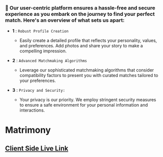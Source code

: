 ### 🧮 Our user-centric platform ensures a hassle-free and secure experience as you embark on the journey to find your perfect match. Here's an overview of what sets us apart:

- **1** : `Robust Profile Creation`
   - Easily create a detailed profile that reflects your personality, values, and preferences. Add photos and share your story to make a compelling impression.

- **2** : `Advanced Matchmaking Algorithms`
    - Leverage our sophisticated matchmaking algorithms that consider compatibility factors to present you with curated matches tailored to your preferences.

- **3** : `Privacy and Security:`
    - Your privacy is our priority. We employ stringent security measures to ensure a safe environment for your personal information and interactions.





# Matrimony 

## [ Client Side Live Link ](https://matrimony-d8018.web.app/)
